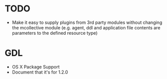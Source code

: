# TODO #

 * Make it easy to supply plugins from 3rd party
   modules without changing the mcollective module
   (e.g. agent, ddl and application file contents
    are parameters to the defined resource type)

# GDL #

 * OS X Package Support
 * Document that it's for 1.2.0

